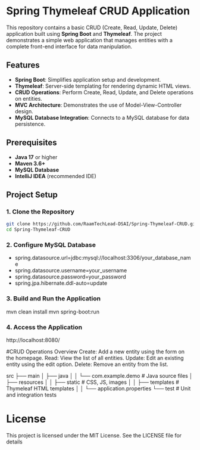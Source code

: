 # Spring Thymeleaf CRUD Application

This repository contains a basic CRUD (Create, Read, Update, Delete) application built using **Spring Boot** and **Thymeleaf**. The project demonstrates a simple web application that manages entities with a complete front-end interface for data manipulation.

## Features
- **Spring Boot**: Simplifies application setup and development.
- **Thymeleaf**: Server-side templating for rendering dynamic HTML views.
- **CRUD Operations**: Perform Create, Read, Update, and Delete operations on entities.
- **MVC Architecture**: Demonstrates the use of Model-View-Controller design.
- **MySQL Database Integration**: Connects to a MySQL database for data persistence.

## Prerequisites
- **Java 17** or higher
- **Maven 3.6+**
- **MySQL Database**
- **IntelliJ IDEA** (recommended IDE)

## Project Setup

### 1. Clone the Repository
```bash
git clone https://github.com/RaamTechLead-DSAI/Spring-Thymeleaf-CRUD.git
cd Spring-Thymeleaf-CRUD
```
### 2. Configure MySQL Database
- spring.datasource.url=jdbc:mysql://localhost:3306/your_database_name
- spring.datasource.username=your_username
- spring.datasource.password=your_password
- spring.jpa.hibernate.ddl-auto=update

### 3. Build and Run the Application
mvn clean install
mvn spring-boot:run

### 4. Access the Application
http://localhost:8080/

#CRUD Operations Overview
Create: Add a new entity using the form on the homepage.
Read: View the list of all entities.
Update: Edit an existing entity using the edit option.
Delete: Remove an entity from the list.

src
├── main
│   ├── java
│   │   └── com.example.demo    # Java source files
│   ├── resources
│   │   ├── static              # CSS, JS, images
│   │   ├── templates           # Thymeleaf HTML templates
│   │   └── application.properties
└── test                        # Unit and integration tests

# License
This project is licensed under the MIT License. See the LICENSE file for details
